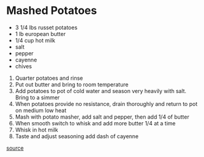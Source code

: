 # Mashed Potatoes

* 3 1/4 lbs russet potatoes
* 1 lb european butter
* 1/4 cup hot milk
* salt
* pepper
* cayenne
* chives

1. Quarter potatoes and rinse
1. Put out butter and bring to room temperature
1. Add potatoes to pot of cold water and season very heavily with salt. Bring to a simmer
1. When potatoes provide no resistance, drain thoroughly and return to pot on medium low heat
1. Mash with potato masher, add salt and pepper, then add 1/4 of butter
1. When smooth switch to whisk and add more butter 1/4 at a time
1. Whisk in hot milk
1. Taste and adjust seasoning add dash of cayenne

[source](https://foodwishes.blogspot.com/2013/11/ultimate-mashed-potatoes-not-your-every.html)
